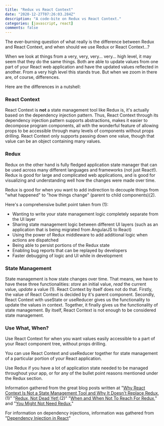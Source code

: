 ```yaml
---
title: "Redux vs React Context"
date: "2020-12-27T07:26:03.284Z"
description: "A code-bite on Redux vs React Context."
categories: [javascript, react]
comments: false
---
```


The ever-burning question of what really is the difference between Redux and React Context, and when should we use Redux or React Context...?

When we look at things from a very, very, very... very... high level, it may seem that they do the same things. Both are able to update values from one part of your React web application and have the updated values reflected in another. From a very high level this stands true. But when we zoom in there are, of course, differences.

Here are the differences in a nutshell:

### React Context

React Context is **not** a state management tool like Redux is, it's actually based on the dependency injection pattern. Thus, React Context through its dependency injection pattern supports abstractions, makes it easier to decompose program components, all with the wonderful feature of allowing props to be accessible through many levels of components without props drilling. React Context only supports passing down one value, though that value can be an object containing many values.

### Redux

Redux on the other hand is fully fledged application state manager that can be used across many different languages and frameworks (not just React!). Redux is good for large and complicated web applications, and is good for visualizing and understanding well how the changes were made over time.

Redux is good for when you want to add indirection to decouple things from "what happened" to "how things change" (parent to child components)(2).

Here's a comprehensive bullet point taken from (1):

- Wanting to write your state management logic completely separate from the UI layer
- Sharing state management logic between different UI layers (such as an application that is being migrated from AngularJS to React)
- Using the power of Redux middleware to add additional logic when actions are dispatched
- Being able to persist portions of the Redux state
- Enabling bug reports that can be replayed by developers
- Faster debugging of logic and UI while in development

### State Management

State management is how state changes over time. That means, we have to have these three functionalities: _store_ an initial value, _read_ the current value, _update_ a value (1). React Context by itself does not do that. Firstly, the value of React Context is decided by it's parent component. Secondly, React Context with useState or useReducer gives us the functionality to update the values in context. Together, it finally gives us the functionality of state management. By itself, React Context is not enough to be considered state management.

### Use What, When?

Use React Context for when you want values easily accessible to a part of your React component tree, without props drilling.

You can use React Context and useReducer together for state management of a particular portion of your React application.

Use Redux if you have a lot of application state needed to be managed throughout your app, or for any of the bullet point reasons mentioned under the Redux section.

Information gathered from the great blog posts written at "[Why React Context Is Not a State Management Tool and Why It Doesn't Replace Redux](https://blog.isquaredsoftware.com/2021/01/blogged-answers-why-react-context-is-not-a-state-management-tool-and-why-it-doesnt-replace-redux/),(1)" "[Redux, Not Dead Yet!](https://blog.isquaredsoftware.com/2018/03/redux-not-dead-yet/),(2)" "[When and When Not To Reach For Redux](https://changelog.com/posts/when-and-when-not-to-reach-for-redux)," and "[You Might Not Need Redux.](https://medium.com/@dan_abramov/you-might-not-need-redux-be46360cf367)"

For information on dependency injections, information was gathered from "[Dependency Injection in React](https://itnext.io/dependency-injection-in-react-6fcdbd2005e6)"
